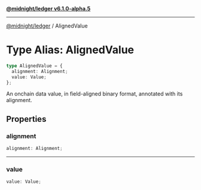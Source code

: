 [**@midnight/ledger v6.1.0-alpha.5**](../README.md)

***

[@midnight/ledger](../globals.md) / AlignedValue

# Type Alias: AlignedValue

```ts
type AlignedValue = {
  alignment: Alignment;
  value: Value;
};
```

An onchain data value, in field-aligned binary format, annotated with its
alignment.

## Properties

### alignment

```ts
alignment: Alignment;
```

***

### value

```ts
value: Value;
```
